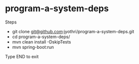 # program-a-system-deps

Steps
- git clone git@github.com:jyothri/program-a-system-deps.git
- cd program-a-system-deps/
- mvn clean install -DskipTests
- mvn spring-boot:run

Type END to exit
